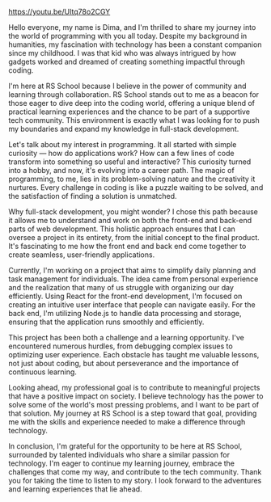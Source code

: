 https://youtu.be/UItq78o2CGY

Hello everyone, my name is Dima, and I'm thrilled to share my journey into the world of programming with you all today. Despite my background in humanities, my fascination with technology has been a constant companion since my childhood. I was that kid who was always intrigued by how gadgets worked and dreamed of creating something impactful through coding.

I'm here at RS School because I believe in the power of community and learning through collaboration. RS School stands out to me as a beacon for those eager to dive deep into the coding world, offering a unique blend of practical learning experiences and the chance to be part of a supportive tech community. This environment is exactly what I was looking for to push my boundaries and expand my knowledge in full-stack development.

Let's talk about my interest in programming. It all started with simple curiosity — how do applications work? How can a few lines of code transform into something so useful and interactive? This curiosity turned into a hobby, and now, it's evolving into a career path. The magic of programming, to me, lies in its problem-solving nature and the creativity it nurtures. Every challenge in coding is like a puzzle waiting to be solved, and the satisfaction of finding a solution is unmatched.

Why full-stack development, you might wonder? I chose this path because it allows me to understand and work on both the front-end and back-end parts of web development. This holistic approach ensures that I can oversee a project in its entirety, from the initial concept to the final product. It's fascinating to me how the front end and back end come together to create seamless, user-friendly applications.

Currently, I'm working on a project that aims to simplify daily planning and task management for individuals. The idea came from personal experience and the realization that many of us struggle with organizing our day efficiently. Using React for the front-end development, I'm focused on creating an intuitive user interface that people can navigate easily. For the back end, I'm utilizing Node.js to handle data processing and storage, ensuring that the application runs smoothly and efficiently.

This project has been both a challenge and a learning opportunity. I've encountered numerous hurdles, from debugging complex issues to optimizing user experience. Each obstacle has taught me valuable lessons, not just about coding, but about perseverance and the importance of continuous learning.

Looking ahead, my professional goal is to contribute to meaningful projects that have a positive impact on society. I believe technology has the power to solve some of the world's most pressing problems, and I want to be part of that solution. My journey at RS School is a step toward that goal, providing me with the skills and experience needed to make a difference through technology.

In conclusion, I'm grateful for the opportunity to be here at RS School, surrounded by talented individuals who share a similar passion for technology. I'm eager to continue my learning journey, embrace the challenges that come my way, and contribute to the tech community. Thank you for taking the time to listen to my story. I look forward to the adventures and learning experiences that lie ahead.

